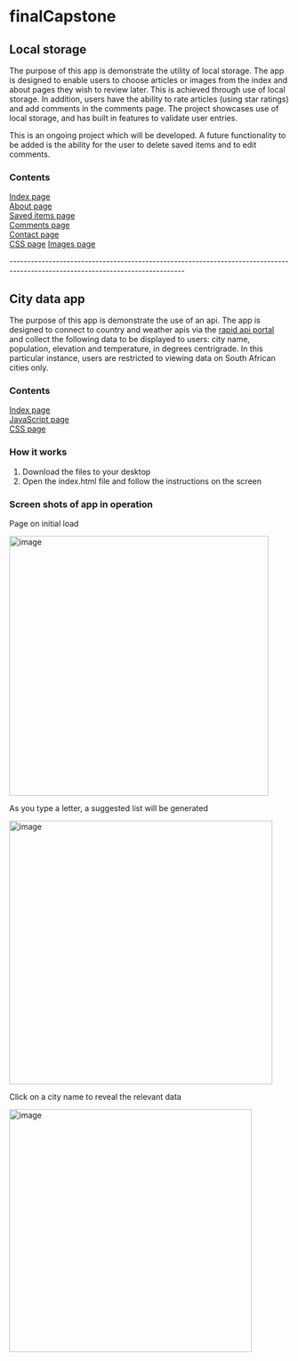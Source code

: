 # finalCapstone
<h2>Local storage</h2>
<p>The purpose of this app is demonstrate the utility of local storage.  The app is designed to enable users to choose articles or images from the index and about pages they wish to review later.  This is achieved through use of local storage.  In addition, users have the ability to rate articles (using star ratings) and add comments in the comments page. The project showcases use of local storage, and has built in features to validate user entries.</p>
<p>This is an ongoing project which will be developed. A future functionality to be added is the ability for the user to delete saved items and to edit comments.</p>
<h3>Contents</h3>
<a href="https://github.com/Temceo/finalCapstone/blob/main/Item%20storage%20-%20local%20storage/index.html"_blank">Index page</a> <br>
<a href="https://github.com/Temceo/finalCapstone/blob/main/Item%20storage%20-%20local%20storage/about.html" target="_blank">About page</a> <br>
<a href="https://github.com/Temceo/finalCapstone/blob/main/Item%20storage%20-%20local%20storage/saved.html" target="_blank">Saved items page</a> <br>                                                                                                        
<a href="https://github.com/Temceo/finalCapstone/blob/main/Item%20storage%20-%20local%20storage/comments.html" target="_blank">Comments page</a> <br> 
<a href="https://github.com/Temceo/finalCapstone/blob/main/Item%20storage%20-%20local%20storage/contact.html" target="_blank">Contact page</a> <br>                                                                            
<a href="https://github.com/Temceo/finalCapstone/tree/main/Item%20storage%20-%20local%20storage/css" target="_blank">CSS page</a>
<a href="https://github.com/Temceo/finalCapstone/tree/main/Item%20storage%20-%20local%20storage/imgs" target="_blank">Images page</a>                                                                                                                  
<p>-------------------------------------------------------------------------------------------------------------------------------</p>
<h2>City data app</h2>
<p>The purpose of this app is demonstrate the use of an api.  The app is designed to connect to country and weather apis via the <a href="https://rapidapi.com/" target="_blank">rapid api portal</a> and collect the following data to be displayed to users: city name, population, elevation and temperature, in degrees centrigrade.  In this particular instance, users are restricted to viewing data on South African cities only.</p>

<h3>Contents</h3>
<a href="https://github.com/Temceo/finalCapstone/blob/main/city_app/index.html" target="_blank">Index page</a> <br>
<a href="https://github.com/Temceo/finalCapstone/blob/main/city_app/city_app.js" target="_blank">JavaScript page</a> <br>
<a href="https://github.com/Temceo/finalCapstone/blob/main/city_app/style.css" target="_blank">CSS page</a>

<h3>How it works</h3>
<ol>
  <li>Download the files to your desktop</li>
  <li>Open the index.html file and follow the instructions on the screen</li>
</ol>

<h3>Screen shots of app in operation</h3>
<p>Page on initial load</p>
<img width="466" alt="image" src="https://user-images.githubusercontent.com/26333063/210538480-d30a2fab-882c-432c-a736-1d62663578f4.png">

<p>As you type a letter, a suggested list will be generated</p>
<img width="473" alt="image" src="https://user-images.githubusercontent.com/26333063/210538891-48831c5d-2e8a-4481-bb21-b4c8c70b74d8.png">

<p>Click on a city name to reveal the relevant data</p>
<img width="436" alt="image" src="https://user-images.githubusercontent.com/26333063/210539168-34347bcd-30b7-483e-be8f-c0aab8006b49.png">



